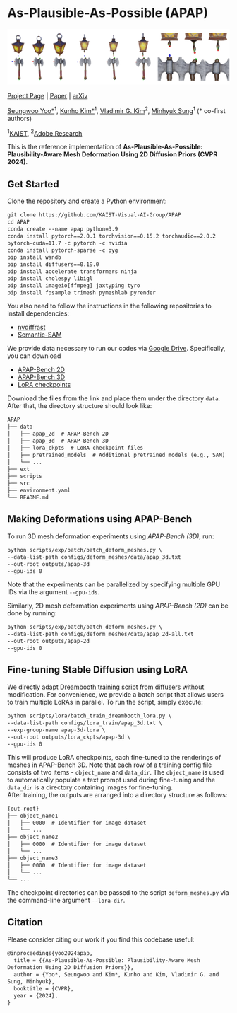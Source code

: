 # As-Plausible-As-Possible (APAP)
![teaser](media/apap-teaser.png)

[Project Page](https://as-plausible-as-possible.github.io) | [Paper](https://as-plausible-as-possible.github.io/static/APAP.pdf) | [arXiv](https://arxiv.org/abs/2311.16739)

[Seungwoo Yoo*](https://dvelopery0115.github.io)<sup>1</sup>, [Kunho Kim*](https://soulmates2.github.io)<sup>1</sup>, [Vladimir G. Kim](http://www.vovakim.com)<sup>2</sup>, [Minhyuk Sung](https://mhsung.github.io)<sup>1</sup> (* co-first authors)

<sup>1</sup>[KAIST](https://www.kaist.ac.kr/en/), <sup>2</sup>[Adobe Research](https://research.adobe.com)

This is the reference implementation of **As-Plausible-As-Possible: Plausibility-Aware Mesh Deformation Using 2D Diffusion Priors (CVPR 2024)**.

## Get Started

Clone the repository and create a Python environment:
```
git clone https://github.com/KAIST-Visual-AI-Group/APAP
cd APAP
conda create --name apap python=3.9
conda install pytorch==2.0.1 torchvision==0.15.2 torchaudio==2.0.2 pytorch-cuda=11.7 -c pytorch -c nvidia
conda install pytorch-sparse -c pyg
pip install wandb
pip install diffusers==0.19.0
pip install accelerate transformers ninja
pip install cholespy libigl
pip install imageio[ffmpeg] jaxtyping tyro
pip install fpsample trimesh pymeshlab pyrender
```

You also need to follow the instructions in the following repositories to install dependencies:
- [nvdiffrast](https://github.com/NVlabs/nvdiffrast)
- [Semantic-SAM](https://github.com/UX-Decoder/Semantic-SAM)

We provide data necessary to run our codes via [Google Drive](https://drive.google.com/drive/folders/12IRLEbH8tlMzmsc3Ovhvz0xscr1IKi6C?usp=sharing). Specifically, you can download
- [APAP-Bench 2D](https://drive.google.com/file/d/10aBwtTT3DactcP_epEYfeQKT23Wyt0xb/view?usp=share_link)
- [APAP-Bench 3D](https://drive.google.com/file/d/1_9DPkAAqokRUiYeppmgo9fOH07pxkGs7/view?usp=share_link)
- [LoRA checkpoints](https://drive.google.com/file/d/1F-Obg55a8NvWHQQagZi3AqJZAE-GpRDD/view?usp=share_link)

Download the files from the link and place them under the directory `data`. After that, the directory structure should look like:
```
APAP
├── data
│   ├── apap_2d  # APAP-Bench 2D
│   ├── apap_3d  # APAP-Bench 3D
│   ├── lora_ckpts  # LoRA checkpoint files
│   ├── pretrained_models  # Additional pretrained models (e.g., SAM)
│   └── ...
├── ext
├── scripts
├── src
├── environment.yaml
└── README.md
````

## Making Deformations using APAP-Bench

To run 3D mesh deformation experiments using *APAP-Bench (3D)*, run:
```
python scripts/exp/batch/batch_deform_meshes.py \
--data-list-path configs/deform_meshes/data/apap_3d.txt
--out-root outputs/apap-3d
--gpu-ids 0
```
Note that the experiments can be parallelized by specifying multiple GPU IDs via the argument `--gpu-ids`.

Similarly, 2D mesh deformation experiments using *APAP-Bench (2D)* can be done by running:
```
python scripts/exp/batch/batch_deform_meshes.py \
--data-list-path configs/deform_meshes/data/apap_2d-all.txt
--out-root outputs/apap-2d
--gpu-ids 0
```

## Fine-tuning Stable Diffusion using LoRA

We directly adapt [Dreambooth training script](https://github.com/huggingface/diffusers/blob/v0.19.0-release/examples/dreambooth/train_dreambooth_lora.py) from [diffusers](https://github.com/huggingface/diffusers) without modification.
For convenience, we provide a batch script that allows users to train multiple LoRAs in parallel. To run the script, simply execute:
```
python scripts/lora/batch_train_dreambooth_lora.py \
--data-list-path configs/lora_train/apap_3d.txt \
--exp-group-name apap-3d-lora \
--out-root outputs/lora_ckpts/apap-3d \
--gpu-ids 0
```
This will produce LoRA checkpoints, each fine-tuned to the renderings of meshes in APAP-Bench 3D.
Note that each row of a training config file consists of two items - `object_name` and `data_dir`. The `object_name` is used to automatically populate a text prompt used during fine-tuning and the `data_dir` is a directory containing images for fine-tuning.  
After training, the outputs are arranged into a directory structure as follows:
```
{out-root}
├── object_name1
│   ├── 0000  # Identifier for image dataset 
│   └── ...
├── object_name2
│   ├── 0000  # Identifier for image dataset 
│   └── ...
├── object_name3
│   ├── 0000  # Identifier for image dataset 
│   └── ...
└── ...
```
The checkpoint directories can be passed to the script `deform_meshes.py` via the command-line argument `--lora-dir`.

## Citation
Please consider citing our work if you find this codebase useful:
```
@inproceedings{yoo2024apap,
  title = {{As-Plausible-As-Possible: Plausibility-Aware Mesh Deformation Using 2D Diffusion Priors}},
  author = {Yoo*, Seungwoo and Kim*, Kunho and Kim, Vladimir G. and Sung, Minhyuk},
  booktitle = {CVPR},
  year = {2024},
}
```
